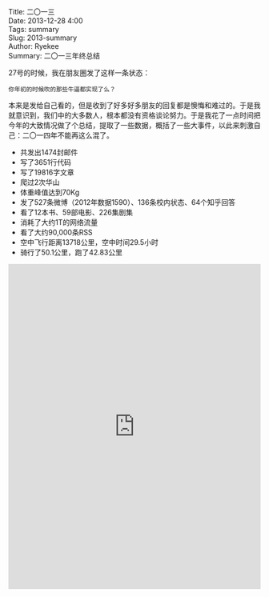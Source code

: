 Title: 二〇一三   
Date: 2013-12-28 4:00   
Tags: summary   
Slug: 2013-summary      
Author: Ryekee   
Summary: 二〇一三年终总结  

27号的时候，我在朋友圈发了这样一条状态：    
    
    你年初的时候吹的那些牛逼都实现了么？  

本来是发给自己看的，但是收到了好多好多朋友的回复都是懊悔和难过的。于是我就意识到，我们中的大多数人，根本都没有资格谈论努力。于是我花了一点时间把今年的大致情况做了个总结，提取了一些数据，概括了一些大事件，以此来刺激自己：二〇一四年不能再这么混了。

   * 共发出1474封邮件
   * 写了3651行代码
   * 写了19816字文章
   * 爬过2次华山
   * 体重峰值达到70Kg
   * 发了527条微博（2012年数据1590）、136条校内状态、64个知乎回答
   * 看了12本书、59部电影、226集剧集
   * 消耗了大约1T的网络流量
   * 看了大约90,000条RSS
   * 空中飞行距离13718公里，空中时间29.5小时
   * 骑行了50.1公里，跑了42.83公里

<iframe src='http://cdn.knightlab.com/libs/timeline/latest/embed/index.html?source=0ArTxIo2qqZnudE1yX2FyQ3VwZi1SQndXQzhXcmJUTXc&font=SansitaOne-Kameron&maptype=TERRAIN&lang=zh-ch&hash_bookmark=true&debug=true&height=650' width='100%' height='650' frameborder='0'></iframe>